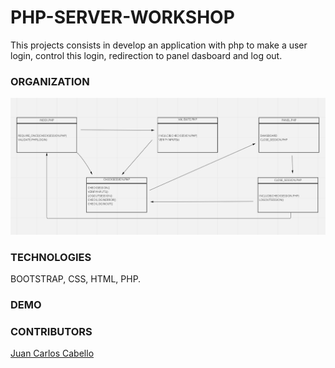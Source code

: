 # PHP-SERVER-WORKSHOP
This projects consists in develop an application with php to make a user login, control this login, redirection to panel dasboard and log out.

### ORGANIZATION 
<img src="./assets/SCHEMA.png" alt="schema-organization">

### TECHNOLOGIES
BOOTSTRAP, CSS, HTML, PHP.

### DEMO


### CONTRIBUTORS
<a href="https://github.com/JcarlosCabello1991">Juan Carlos Cabello</a>
